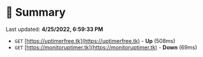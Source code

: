 # 📖 Summary
Last updated: **4/25/2022, 6:59:33 PM**

- `GET` [https://uptimerfree.tk](https://uptimerfree.tk) - **Up** (508ms)
- `GET` [https://monitoruptimer.tk](https://monitoruptimer.tk) - **Down** (69ms)
